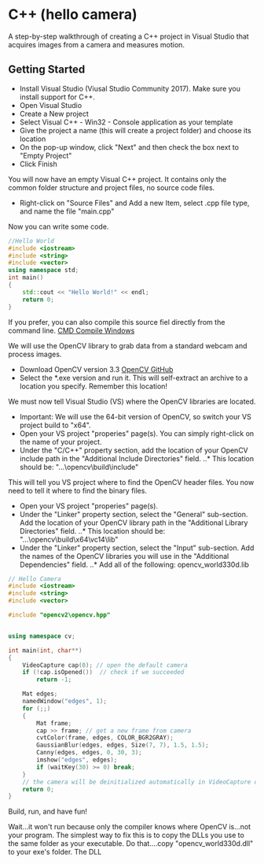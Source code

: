 # C++ (hello camera)

A step-by-step walkthrough of creating a C++ project in Visual Studio that acquires images from a camera and measures motion.

## Getting Started

* Install Visual Studio (Viusal Studio Community 2017). Make sure you install support for C++.
* Open Visual Studio
* Create a New project
* Select Visual C++ - Win32 - Console application as your template
* Give the project a name (this will create a project folder) and choose its location
* On the pop-up window, click "Next" and then check the box next to "Empty Project"
* Click Finish

You will now have an empty Visual C++ project. It contains only the common folder structure and project files, no source code files.

* Right-click on "Source Files" and Add a new Item, select .cpp file type, and name the file "main.cpp"

Now you can write some code.

```c++
//Hello World
#include <iostream>
#include <string>
#include <vector>
using namespace std;
int main()
{
    std::cout << "Hello World!" << endl;
    return 0;
}
```

If you prefer, you can also compile this source fiel directly from the command line. 
[CMD Compile Windows](https://msdn.microsoft.com/en-us/library/ms235639.aspx)


We will use the OpenCV library to grab data from a standard webcam and process images.
* Download OpenCV version 3.3 [OpenCV GitHub](https://github.com/opencv/opencv/releases/tag/3.3.0)
* Select the *.exe version and run it. This will self-extract an archive to a location you specify. Remember this location!

We must now tell Visual Studio (VS) where the OpenCV libraries are located.
* Important: We will use the 64-bit version of OpenCV, so switch your VS project build to "x64".
* Open your VS project "properies" page(s). You can simply right-click on the name of your project.
* Under the "C/C++" property section, add the location of your OpenCV include path in the "Additional Include Directories" field.
..* This location should be: "...\opencv\build\include"

This will tell you VS project where to find the OpenCV header files. You now need to tell it where to find the binary files.
* Open your VS project "properies" page(s).
* Under the "Linker" property section, select the "General" sub-section. Add the location of your OpenCV library path in the "Additional Library Directories" field.
..* This location should be: "...\opencv\build\x64\vc14\lib"
* Under the "Linker" property section, select the "Input" sub-section. Add the names of the OpenCV libraries you will use in the "Additional Dependencies" field.
..* Add all of the following: opencv_world330d.lib

```c++
// Hello Camera
#include <iostream>
#include <string>
#include <vector>

#include "opencv2\opencv.hpp"


using namespace cv;

int main(int, char**)
{
	VideoCapture cap(0); // open the default camera
	if (!cap.isOpened())  // check if we succeeded
		return -1;

	Mat edges;
	namedWindow("edges", 1);
	for (;;)
	{
		Mat frame;
		cap >> frame; // get a new frame from camera
		cvtColor(frame, edges, COLOR_BGR2GRAY);
		GaussianBlur(edges, edges, Size(7, 7), 1.5, 1.5);
		Canny(edges, edges, 0, 30, 3);
		imshow("edges", edges);
		if (waitKey(30) >= 0) break;
	}
	// the camera will be deinitialized automatically in VideoCapture destructor
	return 0;
}
```

Build, run, and have fun!

Wait...it won't run because only the compiler knows where OpenCV is...not your program. The simplest way to fix this is to copy the DLLs you use to the same folder as your executable. Do that....copy "opencv_world330d.dll" to your exe's folder. The DLL
